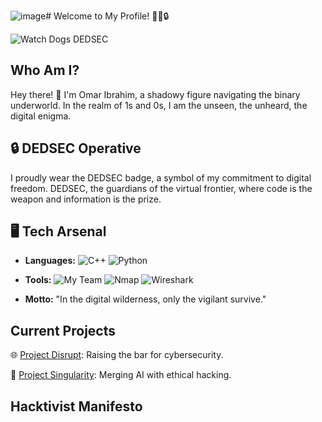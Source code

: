 ![image](https://github.com/OmarIbrahim-cyper/OmarIbrahim-cyper/assets/125659601/5aa26c99-506c-4e64-b30d-089e78959e52)# Welcome to My Profile! 🕵️‍♂️🔒

![Watch Dogs DEDSEC]([link_to_watch_dogs_image.gif](https://mir-s3-cdn-cf.behance.net/project_modules/1400_opt_1/ec18fe47393655.5878dc40e26b6.gif))

## Who Am I?

Hey there! 👋 I'm Omar Ibrahim, a shadowy figure navigating the binary underworld. In the realm of 1s and 0s, I am the unseen, the unheard, the digital enigma.

## 🔒 DEDSEC Operative

I proudly wear the DEDSEC badge, a symbol of my commitment to digital freedom. DEDSEC, the guardians of the virtual frontier, where code is the weapon and information is the prize.

## 🖥️ Tech Arsenal

- **Languages:** 
  ![C++](https://www.google.com/url?sa=i&url=https%3A%2F%2Fwww.pngegg.com%2Fen%2Fpng-nwvsu&psig=AOvVaw30sMEvJWh978W8D_WdhR_j&ust=1702754674860000&source=images&cd=vfe&opi=89978449&ved=0CBIQjRxqFwoTCKChlNOVkoMDFQAAAAAdAAAAABAD) ![Python](https://c1.klipartz.com/pngpicture/843/922/sticker-png-python-logo-programming-language-computer-programming-highlevel-programming-language-generalpurpose-programming-language-computer-software-objectoriented-programming-django-thumbnail.png)
  
- **Tools:** 
  ![My Team](https://www.google.com/url?sa=i&url=https%3A%2F%2Fwatchdogs.fandom.com%2Fwiki%2FDedSec&psig=AOvVaw21MWGWQiB10v7VGiNJws_5&ust=1702754866625000&source=images&cd=vfe&opi=89978449&ved=0CBIQjRxqFwoTCNjgpbiWkoMDFQAAAAAdAAAAABAD) ![Nmap](https://www.google.com/url?sa=i&url=https%3A%2F%2Fnmap.org%2Fimages%2F&psig=AOvVaw1Wnc0BDu4ngyOEx498hXTT&ust=1702755028151000&source=images&cd=vfe&opi=89978449&ved=0CBIQjRxqFwoTCOitivmWkoMDFQAAAAAdAAAAABAD) ![Wireshark](https://p1.hiclipart.com/preview/978/135/664/numix-circle-for-windows-wireshark-icon-png-icon-thumbnail.jpg)
  
- **Motto:** "In the digital wilderness, only the vigilant survive."

## Current Projects

🌐 [Project Disrupt](link_to_project_disrupt): Raising the bar for cybersecurity.

🤖 [Project Singularity](link_to_project_singularity): Merging AI with ethical hacking.

## Hacktivist Manifesto

